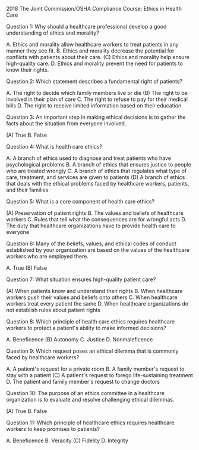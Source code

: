 2018 The Joint Commission/OSHA Compliance Course: Ethics in Health Care

Question 1:	 	Why should a healthcare professional develop a good understanding of ethics and morality?
 	 	
A. 		Ethics and morality allow healthcare workers to treat patients in any manner they see fit.
B. 		Ethics and morality decrease the potential for conflicts with patients about their care.
(C)		Ethics and morality help ensure high-quality care.
D. 		Ethics and morality prevent the need for patients to know their rights.

Question 2:	 	Which statement describes a fundamental right of patients?
 	 	
A. 		The right to decide which family members live or die
(B) 		The right to be involved in their plan of care
C. 		The right to refuse to pay for their medical bills
D. 		The right to receive limited information based on their education

Question 3:	 	An important step in making ethical decisions is to gather the facts about the situation from everyone involved.
 	 	
(A) 		True
B. 		False

Question 4:	 	What is health care ethics?
 	 	
A. 		A branch of ethics used to diagnose and treat patients who have psychological problems
B. 		A branch of ethics that ensures justice to people who are treated wrongly
C. 		A branch of ethics that regulates what type of care, treatment, and services are given to patients
(D) 		A branch of ethics that deals with the ethical problems faced by healthcare workers, patients, and their families

Question 5:	 	What is a core component of health care ethics?
 	 	
(A) 		Preservation of patient rights
B. 		The values and beliefs of healthcare workers
C. 		Rules that tell what the consequences are for wrongful acts
D. 		The duty that healthcare organizations have to provide health care to everyone

Question 6:	 	Many of the beliefs, values, and ethical codes of conduct established by your organization are based on the values of the healthcare workers who are employed there.
 	 	
A. 		True
(B)		False

Question 7:	 	What situation ensures high-quality patient care?
 	 	
(A) 		When patients know and understand their rights
B. 		When healthcare workers push their values and beliefs onto others
C. 		When healthcare workers treat every patient the same
D. 		When healthcare organizations do not establish rules about patient rights

Question 8:	 	Which principle of health care ethics requires healthcare workers to protect a patient's ability to make informed decisions?
 	 	
A. 		Beneficence
(B) 		Autonomy
C. 		Justice
D. 		Nonmaleficence

Question 9:	 	Which request poses an ethical dilemma that is commonly faced by healthcare workers?
 	 	
A. 		A patient's request for a private room
B. 		A family member's request to stay with a patient
(C) 		A patient's request to forego life-sustaining treatment
D. 		The patient and family member's request to change doctors

Question 10:	 	The purpose of an ethics committee in a healthcare organization is to evaluate and resolve challenging ethical dilemmas.
 	 	
(A) 		True
B. 		False

Question 11:	 	Which principle of healthcare ethics requires healthcare workers to keep promises to patients?
 	 	
A. 		Beneficence
B. 		Veracity
(C) 		Fidelity
D. 		Integrity
